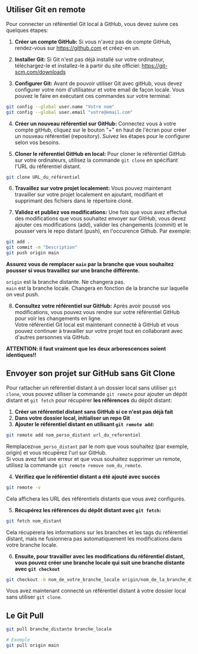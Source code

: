## Utiliser Git en remote

Pour connecter un référentiel Git local à GitHub, vous devez suivre ces quelques étapes:

1. **Créer un compte GitHub:** Si vous n'avez pas de compte GitHub, rendez-vous sur https://github.com et créez-en un.

2. **Installer Git:** Si Git n'est pas déjà installé sur votre ordinateur, téléchargez-le et installez-le à partir du site officiel: https://git-scm.com/downloads

3. **Configurer Git:** Avant de pouvoir utiliser Git avec gitHub, vous devez configurer votre nom d'utilisateur et votre email de façon locale. Vous pouvez le faire en exécutant ces commandes sur votre terminal:
```bash
git config --global user.name "Votre nom"
git config --global user.email "votre@email.com"
```

4. **Créer un nouveau référentiel sur GitHub:** Connectez vous à votre compte gitHub, cliquez sur le bouton "+" en haut de l'écran pour créer un nouveau référentiel (repository). Suivez les étapes pour le configurer selon vos besoins.

5. **Cloner le réferentiel GitHub en local:** Pour cloner le référentiel GitHub sur votre ordinateurs, utilisez la commande `git clone` en spécifiant l'URL du référentiel distant.

```bash
git clone URL_du_référentiel
```


6. **Travaillez sur votre projet localement:** Vous pouvez maintenant travailler sur votre projet localement en ajoutant, modifiant et supprimant des fichiers dans le répertoire cloné.

7. **Validez et publiez vos modifications:** Une fois que vous avez effectué des modifications que vous souhaitez envoyer sur GitHub, vous devez ajouter ces modifications (add), valider les changements (commit) et le pousser vers le repo distant (push), en l'occurence Github. Par exemple:
```bash
git add .
git commit -m "Description"
git push origin main
```

**Assurez vous de remplacer `main` par la branche que vous souhaitez pousser si vous travaillez sur une branche différente.**

`origin` est la branche distante. Ne changera pas.  
`main` est la branche locale. Changera en fonction de la branche sur laquelle on veut push.

8. **Consultez votre référentiel sur GitHub:** Après avoir poussé vos modifications, vous pouvez vous rendre sur votre référentiel GitHub pour voir les changements en ligne.  
Votre référentiel Git local est maintenant connecté à GitHub et vous pouvez continuer à travailler sur votre projet tout en collaborant avec d'autres personnes via GitHub.

**ATTENTION: il faut vraiment que les deux arborescences soient identiques!!**

## Envoyer son projet sur GitHub sans Git Clone

Pour rattacher un référentiel distant à un dossier local sans utiliser `git clone`, vous pouvez utiliser la commande `git remote` pour ajouter un dépôt distant et `git fetch` pour récupérer **les références** du dépôt distant:

1. **Créer un référentiel distant sans GitHub si ce n'est pas déjà fait**
2. **Dans votre dossier local, initialiser un repo Git**
3. **Ajouter le référentiel distant en utilisant `git remote add`:**
```bash
git remote add nom_perso_distant url_du_referentiel
```

Remplacez`nom_perso_distant` par le nom que vous souhaitez (par exemple, origin) et vous récupérez l'url sur GitHub.  
Si vous avez fait une erreur et que vous souhaitez supprimer un remote, utilisez la commande `git remote remove nom_du_remote`.

4. **Vérifiez que le référentiel distant a été ajouté avec succès**

```bash
git remote -v
```

Cela affichera les URL des référentiels distants que vous avez configurés.

5. **Récupérez les références du dépôt distant avec `git fetch`:**

```bash
git fetch nom_distant
```
Cela récupèrera les informations sur les branches et les tags du référentiel distant, mais ne fusionnera pas automatiquement les modifications dans votre branche locale.

6. **Ensuite, pour travailler avec les modifications du référentiel distant, vous pouvez créer une branche locale qui suit une branche distante avec `git checkout`**

```bash
git checkout -b nom_de_votre_branche_locale origin/nom_de_la_branche_distante
```

Vous avez maintenant connecté un référentiel distant à votre dossier local sans utiliser `git clone`.

## Le Git Pull

```bash
git pull branche_distante branche_locale

# Exemple
git pull origin main
```

